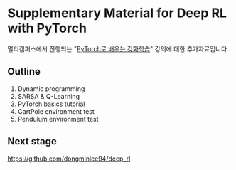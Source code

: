 # Supplementary Material for Deep RL with PyTorch

멀티캠퍼스에서 진행되는 "[PyTorch로 배우는 강화학습](https://www.multicampus.com/em/enrolment/courseDetai?p_menu=NzUjU1VC&p_gubun=Qw==&corsCd=FA001B&corsYr=2020&corsDgrCd=10109)" 강의에 대한 추가자료입니다.

## Outline

1. Dynamic programming
2. SARSA & Q-Learning
3. PyTorch basics tutorial
4. CartPole environment test
5. Pendulum environment test

## Next stage

https://github.com/dongminlee94/deep_rl
